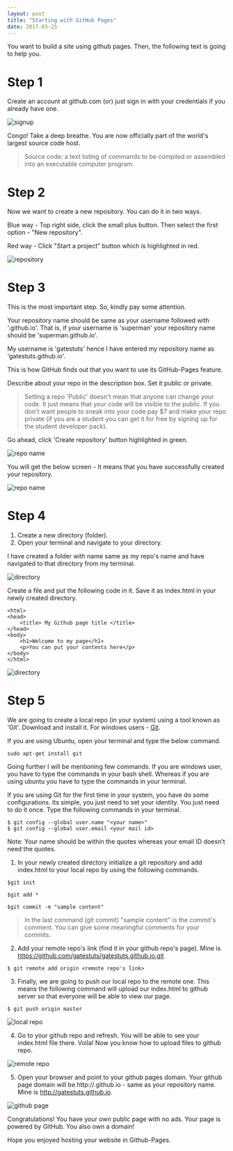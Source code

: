 ```yaml
---
layout: post
title: "Starting with GitHub Pages"
date: 2017-03-25
---
```


You want to build a site using github pages. Then, the following text is going to help you.

# Step 1

Create an account at github.com (or) just sign in with your credentials if you already have one.

![signup](http://andrewmoses.github.io/githubpages/githubpages1.jpg)

Congo! Take a deep breathe. You are now officially part of the world's largest source code host.

> Source code: a text listing of commands to be compiled or assembled into an executable computer program.

# Step 2

Now we want to create a new repository. You can do it in two ways.

Blue way - Top right side, click the small plus button. Then select the first option - "New repository".

Red way - Click "Start a project" button which is highlighted in red.

![repository](http://andrewmoses.github.io/githubpages/githubpages2.jpg)

# Step 3

This is the most important step. So, kindly pay some attention.

Your repository name should be same as your username followed with '.github.io'. That is, if your username is 'superman' your repository name should be 'superman.github.io'.

My username is 'gatestuts' hence I have entered my repository name as 'gatestuts.github.io'.

This is how GitHub finds out that you want to use its GitHub-Pages feature.

Describe about your repo in the description box. Set it public or private.

> Setting a repo 'Public' doesn't mean that anyone can change your code. It just means that your code will be visible to the public. If you don't want people to sneak into your code pay $7 and make your repo private (if you are a student you can get it for free by signing up for the student developer pack).

Go ahead, click 'Create repository' button highlighted in green.

![repo name](http://andrewmoses.github.io/githubpages/githubpages3.jpg)

You will get the below screen - It means that you have successfully created your repository.

![repo name](http://andrewmoses.github.io/githubpages/githubpages4.jpg)

# Step 4

1. Create a new directory (folder).
2. Open your terminal and navigate to your directory.

I have created a folder with name same as my repo's name and have navigated to that directory from my terminal.

![directory](http://andrewmoses.github.io/githubpages/lr1.jpg)

Create a file and put the following code in it. Save it as index.html in your newly created directory.

```
<html>
<head>
	<title> My Github page title </title>
</head>
<body>
	<h1>Welcome to my page</h1>
	<p>You can put your contents here</p>
</body>
</html>
```

![directory](http://andrewmoses.github.io/githubpages/lr2.jpg)

# Step 5

We are going to create a local repo (in your system) using a tool known as 'Git'. Download and install it. For windows users - [Git](https://git-scm.com/download/win).

If you are using Ubuntu, open your terminal and type the below command.

```
sudo apt-get install git
```

Going further I will be mentioning few commands. If you are windows user, you have to type the commands in your bash shell. Whereas if you are using ubuntu you have to type the commands in your terminal.

If you are using Git for the first time in your system, you have do some configurations. Its simple, you just need to set your identity. You just need to do it once. Type the following commands in your terminal.

```
$ git config --global user.name "<your name>"
$ git config --global user.email <your mail id>
```
Note: Your name should be within the quotes whereas your email ID doesn't need the quotes.

1. In your newly created directory initialize a git repository and add index.html to your local repo by using the following commands.
```
$git init

$git add *

$git commit -m "sample content"
```
> In the last command (git commit) "sample content" is the commit's comment. You can give some meaningful comments for your commits.

2. Add your remote repo's link (find it in your github repo's page). Mine is https://github.com/gatestuts/gatestuts.github.io.git
```
$ git remote add origin <remote repo's link>
```
3. Finally, we are going to push our local repo to the remote one. This means the following command will upload our index.html to github server so that everyone will be able to view our page.
```
$ git push origin master
```

![local repo](http://andrewmoses.github.io/githubpages/push1.jpg)

4. Go to your github repo and refresh. You will be able to see your index.html file there. Voila! Now you know how to upload files to github repo.

![remote repo](http://andrewmoses.github.io/githubpages/push2.jpg)

5. Open your browser and point to your github pages domain. Your github page domain will be http://<username>.github.io - same as your repository name. Mine is http://gatestuts.github.io.

![github page](http://andrewmoses.github.io/githubpages/push3.jpg)

Congratulations! You have your own public page with no ads. Your page is powered by GitHub. You also own a domain!

Hope you enjoyed hosting your website in Github-Pages.
